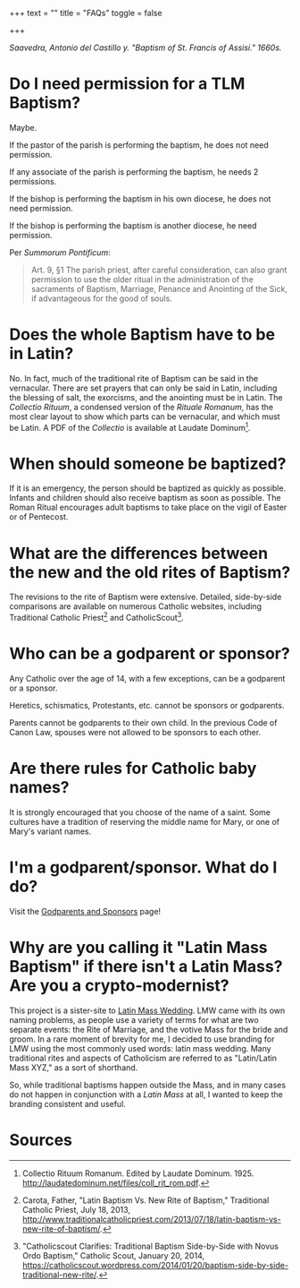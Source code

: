+++
text = ""
title = "FAQs"
toggle = false

+++

_Saavedra, Antonio del Castillo y. "Baptism of St. Francis of Assisi." 1660s._

# Do I need permission for a TLM Baptism? 

Maybe. 

If the pastor of the parish is performing the baptism, he does not need permission. 

If any associate of the parish is performing the baptism, he needs 2 permissions. 

If the bishop is performing the baptism in his own diocese, he does not need permission. 

If the bishop is performing the baptism is another diocese, he need permission.

Per _Summorum Pontificum_: 

> Art. 9, §1  The parish priest, after careful consideration, can also grant permission to use the older ritual in the administration of the sacraments of Baptism, Marriage, Penance and Anointing of the Sick, if advantageous for the good of souls.

# Does the whole Baptism have to be in Latin? 

No. In fact, much of the traditional rite of Baptism can be said in the vernacular. There are set prayers that can only be said in Latin, including the blessing of salt, the exorcisms, and the anointing must be in Latin. The _Collectio Rituum_, a condensed version of the _Rituale Romanum_, has the most clear layout to show which parts can be vernacular, and which must be Latin. A PDF of the _Collectio_ is available at Laudate Dominum[^1]. 

# When should someone be baptized? 

If it is an emergency, the person should be baptized as quickly as possible. Infants and children should also receive baptism as soon as possible. The Roman Ritual encourages adult baptisms to take place on the vigil of Easter or of Pentecost. 

# What are the differences between the new and the old rites of Baptism?

The revisions to the rite of Baptism were extensive. Detailed, side-by-side comparisons are available on numerous Catholic websites, including Traditional Catholic Priest[^2] and CatholicScout[^3]. 

# Who can be a godparent or sponsor? 

Any Catholic over the age of 14, with a few exceptions, can be a godparent or a sponsor. 

Heretics, schismatics, Protestants, etc. cannot be sponsors or godparents. 

Parents cannot be godparents to their own child. In the previous Code of Canon Law, spouses were not allowed to be sponsors to each other.

# Are there rules for Catholic baby names? 

It is strongly encouraged that you choose of the name of a saint. Some cultures have a tradition of reserving the middle name for Mary, or one of Mary's variant names. 

# I'm a godparent/sponsor. What do I do?

Visit the [Godparents and Sponsors](/godparents-and-sponsors/) page!

# Why are you calling it "Latin Mass Baptism" if there isn't a Latin Mass? Are you a crypto-modernist? 

This project is a sister-site to [Latin Mass Wedding](https://latinmasswedding.com/). LMW came with its own naming problems, as people use a variety of terms for what are two separate events: the Rite of Marriage, and the votive Mass for the bride and groom. In a rare moment of brevity for me, I decided to use branding for LMW using the most commonly used words: latin mass wedding. Many traditional rites and aspects of Catholicism are referred to as "Latin/Latin Mass XYZ," as a sort of shorthand. 

So, while traditional baptisms happen outside the Mass, and in many cases do not happen in conjunction with a _Latin Mass_ at all, I wanted to keep the branding consistent and useful. 

# Sources 

[^1]: Collectio Rituum Romanum. Edited by Laudate Dominum. 1925. http://laudatedominum.net/files/coll_rit_rom.pdf.

[^2]: Carota, Father, "Latin Baptism Vs. New Rite of Baptism," Traditional Catholic Priest, July 18, 2013, http://www.traditionalcatholicpriest.com/2013/07/18/latin-baptism-vs-new-rite-of-baptism/.

[^3]: "Catholicscout Clarifies: Traditional Baptism Side-by-Side with Novus Ordo Baptism," Catholic Scout, January 20, 2014, https://catholicscout.wordpress.com/2014/01/20/baptism-side-by-side-traditional-new-rite/.


